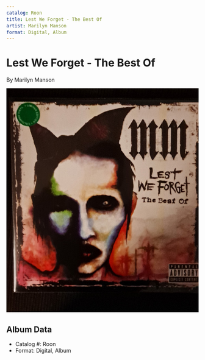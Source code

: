 ```yaml
---
catalog: Roon
title: Lest We Forget - The Best Of
artist: Marilyn Manson
format: Digital, Album
---
```


# Lest We Forget - The Best Of

By Marilyn Manson

![](../../assets/albumcovers/Marilyn_Manson-Lest_We_Forget_-_The_Best_Of.png)

## Album Data

- Catalog #: Roon
- Format: Digital, Album

